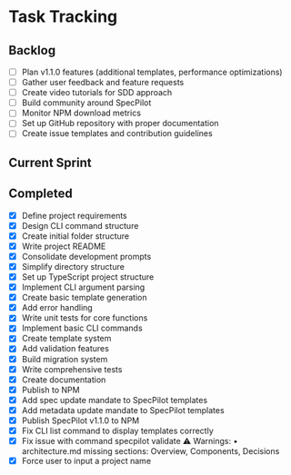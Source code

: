 # Task Tracking

## Backlog

- [ ] Plan v1.1.0 features (additional templates, performance optimizations)
- [ ] Gather user feedback and feature requests
- [ ] Create video tutorials for SDD approach
- [ ] Build community around SpecPilot
- [ ] Monitor NPM download metrics
- [ ] Set up GitHub repository with proper documentation
- [ ] Create issue templates and contribution guidelines

## Current Sprint

## Completed

- [x] Define project requirements
- [x] Design CLI command structure
- [x] Create initial folder structure
- [x] Write project README
- [x] Consolidate development prompts
- [x] Simplify directory structure
- [x] Set up TypeScript project structure
- [x] Implement CLI argument parsing
- [x] Create basic template generation
- [x] Add error handling
- [x] Write unit tests for core functions
- [x] Implement basic CLI commands
- [x] Create template system
- [x] Add validation features
- [x] Build migration system
- [x] Write comprehensive tests
- [x] Create documentation
- [x] Publish to NPM
- [x] Add spec update mandate to SpecPilot templates
- [x] Add metadata update mandate to SpecPilot templates
- [x] Publish SpecPilot v1.1.0 to NPM
- [x] Fix CLI list command to display templates correctly
- [x] Fix issue with command specpilot validate ⚠️ Warnings: • architecture.md missing sections: Overview, Components, Decisions
- [x] Force user to input a project name
